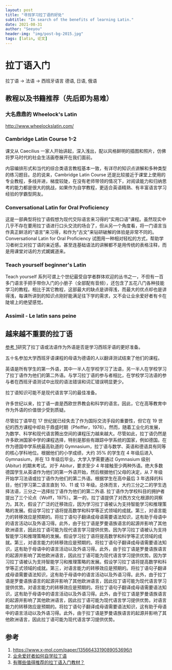 ```yaml
---
layout: post
title: "寻找学习拉丁语的好处"
subtitle: "In search of the benefits of learning Latin."
date: 2021-08-31
author: "Seeyou"
header-img: "img/post-bg-2015.jpg"
tags: [latin, 论文]
---
```


# 拉丁语入门

拉丁语 -> 法语 -> 西班牙语言
德语, 日语, 俄语

## 教程以及书籍推荐（先后即为易难）

### 大名鼎鼎的 Wheelock's Latin

<http://www.wheelockslatin.com/>

### Cambridge Latin Course 1-2

课文从 Caecilius 一家人开始讲起，深入浅出，配以风格鲜明的插图和照片，仿佛将罗马时代的社会生活画卷展开在我们面前。

内容编排形式和当代的综合类语言教程基本一致，有详尽的知识点讲解和多种类型的练习题目。总的说来，Cambridge Latin Course 还是比较接近于课堂上使用的专业教程，多线并进，梯度较陡，在没有老师带领的情况下，对阅读能力和归纳思考的能力都是很大的挑战，如果作为自学教程，更适合英语精熟、有丰富语言学习经验的学霸型网友。

### Conversational Latin for Oral Proficiency

这是一部典型将拉丁语假想为现代交际语言来习得的“实用口语”课程。虽然现实中几乎不存在要用拉丁语进行口头交流的场合了，但从另一个角度看，将一门语言当作真正鲜活的“语言”来习得，和作为“古文”来钻研破解的体验是非常不同的。Conversational Latin for Oral Proficiency 试图用一种相对轻松的方式，帮助学习者树立对拉丁语的亲近感。甚至连基础语法的讲解都不是用传统的表格注释，而是用课堂对话的方式娓娓道来。

### Teach yourself beginner's Latin

Teach yourself 系列可谓上个世纪最受自学者群体欢迎的丛书之一，不但有一百多门语言手把手带你入门的小册子（全部配有音频），还包含了五花八门各种技能学习的教程。相比于其它教程，这部最大的缺点是讲得浅，而最大的优点却也是讲得浅，每课所讲到的知识点刚好能满足往下学的需求，又不会让业余爱好者有卡在陡坡上的绝望感觉。

### Assimil - Le latin sans peine

## 越来越不重要的拉丁语

[参考 1](#参考)研究了拉丁语或法语作为外语是否是学习西班牙语的更好准备。

五十名参加大学西班牙语课程的母语为德语的人以翻译测试结束了他们的课程。

英语是所有学生的第一外语，其中一半人在学校学习了法语，另一半人在学校学习了拉丁语作为他们的第二外语。与学习拉丁语的参与者相比，在学校学习法语的参与者在西班牙语测试中出现的语法错误和词汇错误明显更少。

拉丁语知识可能不是现代语言学习的最佳准备。

许多世纪以来，拉丁语一直是西欧世界教会和科学的语言。因此，它在高等教育中作为外语的价值很少受到质疑。

尽管拉丁语早在 17 世纪就已经失去了作为国际交流手段的重要性，但它在 19 世纪的西方课程中却处于鼎盛时期（Pfeiffer，1976）。然而，随着工业化的发展，为数学、科学和现代语言腾出空间的课程压力越来越大。尽管如此，拉丁语仍然是许多欧洲国家中学的课程选择，特别是那些有跟踪中学系统的国家，例如德国。在作为德国中学系统最高轨道的 Gymnasium，拉丁语与数学、英语和德语具有同等的核心学科地位。根据他们的小学成绩，大约 35% 的学生在 4 年级后进入 Gymnasium，并在 13 年级后毕业。大学入学需要通过 Gymnasium 级别 (Abitur) 的期末考试。对于 Abitur，要求至少 4 年接触至少两种外语。绝大多数德国学生从英语作为他们的第一外语开始，然后根据他们父母的决定，从 7 年级开始学习法语或拉丁语作为他们的第二外语。根据学生在高中最后 3 年选择的科目，他们学习第二语言直到 10、11 或 13 年级。总体而言，大约三分之二的学生选择法语，三分之一选择拉丁语作为他们的第二外语. 拉丁语作为学校科目的拥护者提出了三个论点（Wolff，1975）。第一的，拉丁语提供了对西方文化根源的洞察力。其次，假设了广泛的迁移效应，因为学习拉丁语被认为支持智能学习和推理策略的发展。假设学习拉丁语将提高数学和科学等正式领域的成就。第三，对语言能力的转移效应是预期的。将拉丁语句子翻译成母语需要语法知识，这有助于母语中的语言活动以及外语习得。此外，由于拉丁语是罗曼语族语言的起源并影响了其他欧洲语言，因此拉丁语可能为现代语言学习提供优势。因为学习拉丁语被认为支持智能学习和推理策略的发展。假设学习拉丁语将提高数学和科学等正式领域的成就。第三，对语言能力的转移效应是预期的。将拉丁语句子翻译成母语需要语法知识，这有助于母语中的语言活动以及外语习得。此外，由于拉丁语是罗曼语族语言的起源并影响了其他欧洲语言，因此拉丁语可能为现代语言学习提供优势。因为学习拉丁语被认为支持智能学习和推理策略的发展。假设学习拉丁语将提高数学和科学等正式领域的成就。第三，对语言能力的转移效应是预期的。将拉丁语句子翻译成母语需要语法知识，这有助于母语中的语言活动以及外语习得。此外，由于拉丁语是罗曼语族语言的起源并影响了其他欧洲语言，因此拉丁语可能为现代语言学习提供优势。对语言能力的转移效应是预期的。将拉丁语句子翻译成母语需要语法知识，这有助于母语中的语言活动以及外语习得。此外，由于拉丁语是罗曼语族语言的起源并影响了其他欧洲语言，因此拉丁语可能为现代语言学习提供优势。对语言能力的转移效应是预期的。将拉丁语句子翻译成母语需要语法知识，这有助于母语中的语言活动以及外语习得。此外，由于拉丁语是罗曼语族语言的起源并影响了其他欧洲语言，因此拉丁语可能为现代语言学习提供优势。

## 参考

1. <https://www.x-mol.com/paper/1356643319089053696/t>
2. [业余爱好者如何自学拉丁语](https://zhuanlan.zhihu.com/p/80861130)
3. [有哪些值得推荐的拉丁语入门教材？](https://www.zhihu.com/question/21020997/answer/17079476)
